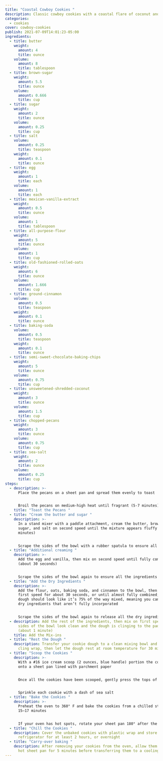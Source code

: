 ```yaml
---
title: "Coastal Cowboy Cookies "
description: Classic cowboy cookies with a coastal flare of coconut and sea salt
categories:
  - cookies
cover: cowboy-cookies
publish: 2021-07-09T14:01:23-05:00
ingredients:
  - title: butter
    weight:
      amount: 4
      title: ounce
    volume:
      amount: 8
      title: tablespoon
  - title: brown-sugar
    weight:
      amount: 5.5
      title: ounce
    volume:
      amount: 0.666
      title: cup
  - title: sugar
    weight:
      amount: 2
      title: ounce
    volume:
      amount: 0.25
      title: cup
  - title: salt
    volume:
      amount: 0.25
      title: teaspoon
    weight:
      amount: 0.1
      title: ounce
  - title: egg
    weight:
      amount: 1
      title: each
    volume:
      amount: 1
      title: each
  - title: mexican-vanilla-extract
    weight:
      amount: 0.5
      title: ounce
    volume:
      amount: 1
      title: tablespoon
  - title: all-purpose-flour
    weight:
      amount: 5
      title: ounce
    volume:
      amount: 1
      title: cup
  - title: old-fashioned-rolled-oats
    weight:
      amount: 6
      title: ounce
    volume:
      amount: 1.666
      title: cup
  - title: ground-cinnamon
    volume:
      amount: 0.5
      title: teaspoon
    weight:
      amount: 0.1
      title: ounce
  - title: baking-soda
    volume:
      amount: 0.5
      title: teaspoon
    weight:
      amount: 0.1
      title: ounce
  - title: semi-sweet-chocolate-baking-chips
    weight:
      amount: 5
      title: ounce
    volume:
      amount: 0.75
      title: cup
  - title: unsweetened-shredded-coconut
    weight:
      amount: 3
      title: ounce
    volume:
      amount: 1.5
      title: cup
  - title: chopped-pecans
    weight:
      amount: 3
      title: ounce
    volume:
      amount: 0.75
      title: cup
  - title: sea-salt
    weight:
      amount: 2
      title: ounce
    volume:
      amount: 0.25
      title: cup
steps:
  - description: >-
      Place the pecans on a sheet pan and spread them evenly to toast


      Broil the pecans on medium-high heat until fragrant (5-7 minutes), then set aside to cool
    title: "Toast the Pecans "
  - title: "Cream the butter and sugar "
    description: >-
      In a stand mixer with a paddle attachment, cream the butter, brown sugar,
      sugar, and salt on second speed until the mixture appears fluffy (about 2
      minutes)


      Scrape the sides of the bowl with a rubber spatula to ensure all the ingredients are being incorporated evenly
  - title: "Additional creaming "
    description: >-
      Add the egg and vanilla, then mix on second speed until fully combined
      (about 30 seconds)


      Scrape the sides of the bowl again to ensure all the ingredients are being incorporated evenly
  - title: "Add the Dry Ingredients "
    description: >-
      Add the flour, oats, baking soda, and cinnamon to the bowl, then mix on
      first speed for about 30 seconds, or until almost fully combined; the
      dough should look like it’s 75% of the way mixed, meaning you can see some
      dry ingredients that aren’t fully incorporated


      Scrape the sides of the bowl again to release all the dry ingredients that may have stuck to its bottom or sides
  - description: Add the rest of the ingredients, then mix on first speed until the
      sides of the bowl look clean and the dough is clinging to the paddle
      (about 1 minute)
    title: Add the Mix-ins
  - title: "Rest the Dough "
    description: Transfer your cookie dough to a clean mixing bowl and cover it with
      cling wrap, then let the dough rest at room temperature for 30 minutes
  - title: "Scoop the Cookies "
    description: >-
      With a #16 ice cream scoop (2 ounces, blue handle) portion the cookies
      onto a sheet pan lined with parchment paper


      Once all the cookies have been scooped, gently press the tops of the cookies with the palm of your hand to flatten the domes just a bit; this helps the cookies spread evenly while baking


      Sprinkle each cookie with a dash of sea salt
  - title: "Bake the Cookies "
    description: >-
      Preheat the oven to 360° F and bake the cookies from a chilled state for
      15–17 minutes


      If your oven has hot spots, rotate your sheet pan 180° after the first 10 minutes
  - title: "Chill the Cookies "
    description: Cover the unbaked cookies with plastic wrap and store in the
      refrigerator for at least 2 hours, or overnight
  - title: "Carry-over baking "
    description: After removing your cookies from the oven, allow them to sit on the
      hot sheet pan for 5 minutes before transferring them to a cooling rack
---
```

